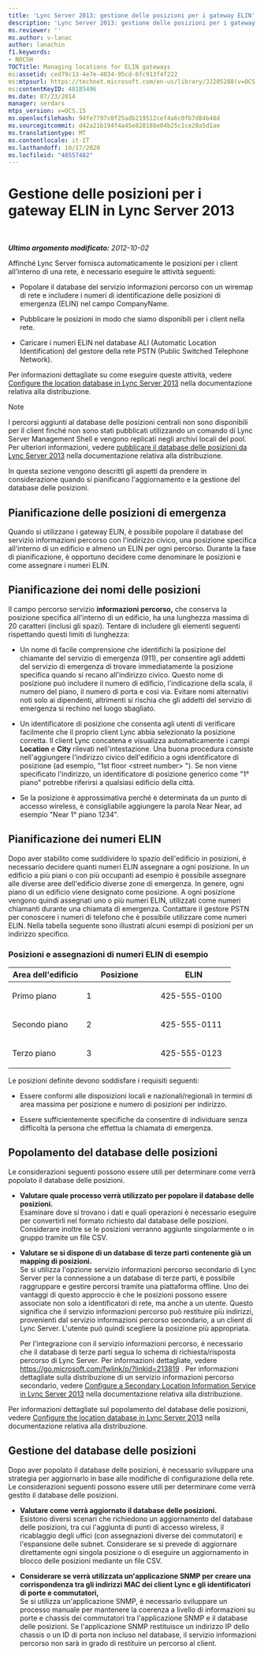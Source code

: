 ```yaml
---
title: 'Lync Server 2013: gestione delle posizioni per i gateway ELIN'
description: 'Lync Server 2013: gestione delle posizioni per i gateway ELIN.'
ms.reviewer: ''
ms.author: v-lanac
author: lanachin
f1.keywords:
- NOCSH
TOCTitle: Managing locations for ELIN gateways
ms:assetid: ced79c13-4e7e-4034-95cd-6fc913f4f222
ms:mtpsurl: https://technet.microsoft.com/en-us/library/JJ205288(v=OCS.15)
ms:contentKeyID: 48185496
ms.date: 07/23/2014
manager: serdars
mtps_version: v=OCS.15
ms.openlocfilehash: 94fe7797c0f25adb219512cef4a6c0fb7d84b48d
ms.sourcegitcommit: d42a21b194f4a45e828188e04b25c1ce28a5d1ae
ms.translationtype: MT
ms.contentlocale: it-IT
ms.lasthandoff: 10/17/2020
ms.locfileid: "48557482"
---
```

# <a name="managing-locations-for-elin-gateways-in-lync-server-2013"></a>Gestione delle posizioni per i gateway ELIN in Lync Server 2013

<div data-xmlns="http://www.w3.org/1999/xhtml">

<div class="topic" data-xmlns="http://www.w3.org/1999/xhtml" data-msxsl="urn:schemas-microsoft-com:xslt" data-cs="https://msdn.microsoft.com/">

<div data-asp="https://msdn2.microsoft.com/asp">



</div>

<div id="mainSection">

<div id="mainBody">

<span> </span>

_**Ultimo argomento modificato:** 2012-10-02_

Affinché Lync Server fornisca automaticamente le posizioni per i client all'interno di una rete, è necessario eseguire le attività seguenti:

  - Popolare il database del servizio informazioni percorso con un wiremap di rete e includere i numeri di identificazione delle posizioni di emergenza (ELIN) nel campo CompanyName.

  - Pubblicare le posizioni in modo che siamo disponibili per i client nella rete.

  - Caricare i numeri ELIN nel database ALI (Automatic Location Identification) del gestore della rete PSTN (Public Switched Telephone Network).

Per informazioni dettagliate su come eseguire queste attività, vedere [Configure the location database in Lync Server 2013](lync-server-2013-configure-the-location-database.md) nella documentazione relativa alla distribuzione.

<div>


> [!NOTE]  
> I percorsi aggiunti al database delle posizioni centrali non sono disponibili per il client finché non sono stati pubblicati utilizzando un comando di Lync Server Management Shell e vengono replicati negli archivi locali del pool. Per ulteriori informazioni, vedere <A href="lync-server-2013-publish-the-location-database.md">pubblicare il database delle posizioni da Lync Server 2013</A> nella documentazione relativa alla distribuzione.



</div>

In questa sezione vengono descritti gli aspetti da prendere in considerazione quando si pianificano l'aggiornamento e la gestione del database delle posizioni.

<div>

## <a name="planning-emergency-locations"></a>Pianificazione delle posizioni di emergenza

Quando si utilizzano i gateway ELIN, è possibile popolare il database del servizio informazioni percorso con l'indirizzo civico, una posizione specifica all'interno di un edificio e almeno un ELIN per ogni percorso. Durante la fase di pianificazione, è opportuno decidere come denominare le posizioni e come assegnare i numeri ELIN.

<div>

## <a name="planning-location-names"></a>Pianificazione dei nomi delle posizioni

Il campo percorso servizio **informazioni percorso,** che conserva la posizione specifica all'interno di un edificio, ha una lunghezza massima di 20 caratteri (inclusi gli spazi). Tentare di includere gli elementi seguenti rispettando questi limiti di lunghezza:

  - Un nome di facile comprensione che identifichi la posizione del chiamante del servizio di emergenza (911), per consentire agli addetti del servizio di emergenza di trovare immediatamente la posizione specifica quando si recano all'indirizzo civico. Questo nome di posizione può includere il numero di edificio, l'indicazione della scala, il numero del piano, il numero di porta e così via. Evitare nomi alternativi noti solo ai dipendenti, altrimenti si rischia che gli addetti del servizio di emergenza si rechino nel luogo sbagliato.

  - Un identificatore di posizione che consenta agli utenti di verificare facilmente che il proprio client Lync abbia selezionato la posizione corretta. Il client Lync concatena e visualizza automaticamente i campi **Location** e **City** rilevati nell'intestazione. Una buona procedura consiste nell'aggiungere l'indirizzo civico dell'edificio a ogni identificatore di posizione (ad esempio, "1st floor \<street number\> "). Se non viene specificato l'indirizzo, un identificatore di posizione generico come "1° piano" potrebbe riferirsi a qualsiasi edificio della città.

  - Se la posizione è approssimativa perché è determinata da un punto di accesso wireless, è consigliabile aggiungere la parola Near Near, ad esempio "Near 1° piano 1234".

</div>

<div>

## <a name="planning-elins"></a>Pianificazione dei numeri ELIN

Dopo aver stabilito come suddividere lo spazio dell'edificio in posizioni, è necessario decidere quanti numeri ELIN assegnare a ogni posizione. In un edificio a più piani o con più occupanti ad esempio è possibile assegnare alle diverse aree dell'edificio diverse zone di emergenza. In genere, ogni piano di un edificio viene designato come posizione. A ogni posizione vengono quindi assegnati uno o più numeri ELIN, utilizzati come numeri chiamanti durante una chiamata di emergenza. Contattare il gestore PSTN per conoscere i numeri di telefono che è possibile utilizzare come numeri ELIN. Nella tabella seguente sono illustrati alcuni esempi di posizioni per un indirizzo specifico.

### <a name="sample-location-and-elin-assignments"></a>Posizioni e assegnazioni di numeri ELIN di esempio

<table>
<colgroup>
<col style="width: 33%" />
<col style="width: 33%" />
<col style="width: 33%" />
</colgroup>
<thead>
<tr class="header">
<th>Area dell'edificio</th>
<th>Posizione</th>
<th>ELIN</th>
</tr>
</thead>
<tbody>
<tr class="odd">
<td><p>Primo piano</p></td>
<td><p>1 </p></td>
<td><p>425-555-0100</p></td>
</tr>
<tr class="even">
<td><p>Secondo piano</p></td>
<td><p>2</p></td>
<td><p>425-555-0111</p></td>
</tr>
<tr class="odd">
<td><p>Terzo piano</p></td>
<td><p>3</p></td>
<td><p>425-555-0123</p></td>
</tr>
</tbody>
</table>


Le posizioni definite devono soddisfare i requisiti seguenti:

  - Essere conformi alle disposizioni locali e nazionali/regionali in termini di area massima per posizione e numero di posizioni per indirizzo.

  - Essere sufficientemente specifiche da consentire di individuare senza difficoltà la persona che effettua la chiamata di emergenza.

</div>

</div>

<div>

## <a name="populating-the-location-database"></a>Popolamento del database delle posizioni

Le considerazioni seguenti possono essere utili per determinare come verrà popolato il database delle posizioni.

  - **Valutare quale processo verrà utilizzato per popolare il database delle posizioni.**  
    Esaminare dove si trovano i dati e quali operazioni è necessario eseguire per convertirli nel formato richiesto dal database delle posizioni. Considerare inoltre se le posizioni verranno aggiunte singolarmente o in gruppo tramite un file CSV.

<!-- end list -->

  - **Valutare se si dispone di un database di terze parti contenente già un mapping di posizioni.**  
    Se si utilizza l'opzione servizio informazioni percorso secondario di Lync Server per la connessione a un database di terze parti, è possibile raggruppare e gestire percorsi tramite una piattaforma offline. Uno dei vantaggi di questo approccio è che le posizioni possono essere associate non solo a identificatori di rete, ma anche a un utente. Questo significa che il servizio informazioni percorso può restituire più indirizzi, provenienti dal servizio informazioni percorso secondario, a un client di Lync Server. L'utente può quindi scegliere la posizione più appropriata.
    
    Per l'integrazione con il servizio informazioni percorso, è necessario che il database di terze parti segua lo schema di richiesta/risposta percorso di Lync Server. Per informazioni dettagliate, vedere <https://go.microsoft.com/fwlink/p/?linkid=213819> . Per informazioni dettagliate sulla distribuzione di un servizio informazioni percorso secondario, vedere [Configure a Secondary Location Information Service in Lync Server 2013](lync-server-2013-configure-a-secondary-location-information-service.md) nella documentazione relativa alla distribuzione.

Per informazioni dettagliate sul popolamento del database delle posizioni, vedere [Configure the location database in Lync Server 2013](lync-server-2013-configure-the-location-database.md) nella documentazione relativa alla distribuzione.

</div>

<div>

## <a name="maintaining-the-location-database"></a>Gestione del database delle posizioni

Dopo aver popolato il database delle posizioni, è necessario sviluppare una strategia per aggiornarlo in base alle modifiche di configurazione della rete. Le considerazioni seguenti possono essere utili per determinare come verrà gestito il database delle posizioni.

  - **Valutare come verrà aggiornato il database delle posizioni.**  
    Esistono diversi scenari che richiedono un aggiornamento del database delle posizioni, tra cui l'aggiunta di punti di accesso wireless, il ricablaggio degli uffici (con assegnazioni diverse dei commutatori) e l'espansione delle subnet. Considerare se si prevede di aggiornare direttamente ogni singola posizione o di eseguire un aggiornamento in blocco delle posizioni mediante un file CSV.

<!-- end list -->

  - **Considerare se verrà utilizzata un'applicazione SNMP per creare una corrispondenza tra gli indirizzi MAC dei client Lync e gli identificatori di porte e commutatori,**  
    Se si utilizza un'applicazione SNMP, è necessario sviluppare un processo manuale per mantenere la coerenza a livello di informazioni su porte e chassis dei commutatori tra l'applicazione SNMP e il database delle posizioni. Se l'applicazione SNMP restituisce un indirizzo IP dello chassis o un ID di porta non incluso nel database, il servizio informazioni percorso non sarà in grado di restituire un percorso al client.

</div>

</div>

<span> </span>

</div>

</div>

</div>

